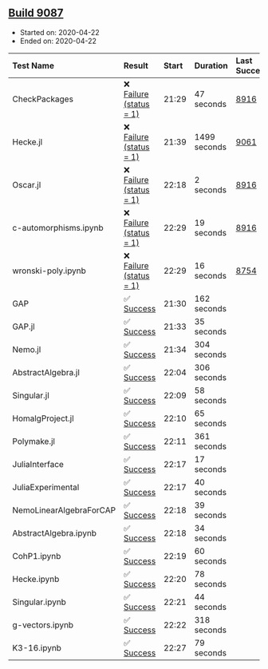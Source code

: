 ## [Build 9087](https://oscarci.mathematik.uni-kl.de/job/oscar/9087/)

* Started on: 2020-04-22
* Ended on: 2020-04-22

| Test Name    | Result | Start | Duration | Last Success | First Failure |
|:-------------|:-------|:------|:---------|:-------------|:--------------|
| CheckPackages | ❌ [Failure (status = 1)](https://oscarci.mathematik.uni-kl.de/job/oscar/9087/artifact/logs/build-9087/CheckPackages.log) | 21:29 | 47 seconds | [8916](https://oscarci.mathematik.uni-kl.de/job/oscar/8916/) | [8920](https://oscarci.mathematik.uni-kl.de/job/oscar/8920/) |
| Hecke.jl | ❌ [Failure (status = 1)](https://oscarci.mathematik.uni-kl.de/job/oscar/9087/artifact/logs/build-9087/Hecke.jl.log) | 21:39 | 1499 seconds | [9061](https://oscarci.mathematik.uni-kl.de/job/oscar/9061/) | [9062](https://oscarci.mathematik.uni-kl.de/job/oscar/9062/) |
| Oscar.jl | ❌ [Failure (status = 1)](https://oscarci.mathematik.uni-kl.de/job/oscar/9087/artifact/logs/build-9087/Oscar.jl.log) | 22:18 | 2 seconds | [8916](https://oscarci.mathematik.uni-kl.de/job/oscar/8916/) | [8920](https://oscarci.mathematik.uni-kl.de/job/oscar/8920/) |
| c-automorphisms.ipynb | ❌ [Failure (status = 1)](https://oscarci.mathematik.uni-kl.de/job/oscar/9087/artifact/logs/build-9087/c-automorphisms.ipynb.log) | 22:29 | 19 seconds | [8916](https://oscarci.mathematik.uni-kl.de/job/oscar/8916/) | [8920](https://oscarci.mathematik.uni-kl.de/job/oscar/8920/) |
| wronski-poly.ipynb | ❌ [Failure (status = 1)](https://oscarci.mathematik.uni-kl.de/job/oscar/9087/artifact/logs/build-9087/wronski-poly.ipynb.log) | 22:29 | 16 seconds | [8754](https://oscarci.mathematik.uni-kl.de/job/oscar/8754/) | [8755](https://oscarci.mathematik.uni-kl.de/job/oscar/8755/) |
| GAP | ✅ [Success](https://oscarci.mathematik.uni-kl.de/job/oscar/9087/artifact/logs/build-9087/GAP.log) | 21:30 | 162 seconds |  |  |
| GAP.jl | ✅ [Success](https://oscarci.mathematik.uni-kl.de/job/oscar/9087/artifact/logs/build-9087/GAP.jl.log) | 21:33 | 35 seconds |  |  |
| Nemo.jl | ✅ [Success](https://oscarci.mathematik.uni-kl.de/job/oscar/9087/artifact/logs/build-9087/Nemo.jl.log) | 21:34 | 304 seconds |  |  |
| AbstractAlgebra.jl | ✅ [Success](https://oscarci.mathematik.uni-kl.de/job/oscar/9087/artifact/logs/build-9087/AbstractAlgebra.jl.log) | 22:04 | 306 seconds |  |  |
| Singular.jl | ✅ [Success](https://oscarci.mathematik.uni-kl.de/job/oscar/9087/artifact/logs/build-9087/Singular.jl.log) | 22:09 | 58 seconds |  |  |
| HomalgProject.jl | ✅ [Success](https://oscarci.mathematik.uni-kl.de/job/oscar/9087/artifact/logs/build-9087/HomalgProject.jl.log) | 22:10 | 65 seconds |  |  |
| Polymake.jl | ✅ [Success](https://oscarci.mathematik.uni-kl.de/job/oscar/9087/artifact/logs/build-9087/Polymake.jl.log) | 22:11 | 361 seconds |  |  |
| JuliaInterface | ✅ [Success](https://oscarci.mathematik.uni-kl.de/job/oscar/9087/artifact/logs/build-9087/JuliaInterface.log) | 22:17 | 17 seconds |  |  |
| JuliaExperimental | ✅ [Success](https://oscarci.mathematik.uni-kl.de/job/oscar/9087/artifact/logs/build-9087/JuliaExperimental.log) | 22:17 | 40 seconds |  |  |
| NemoLinearAlgebraForCAP | ✅ [Success](https://oscarci.mathematik.uni-kl.de/job/oscar/9087/artifact/logs/build-9087/NemoLinearAlgebraForCAP.log) | 22:18 | 39 seconds |  |  |
| AbstractAlgebra.ipynb | ✅ [Success](https://oscarci.mathematik.uni-kl.de/job/oscar/9087/artifact/logs/build-9087/AbstractAlgebra.ipynb.log) | 22:18 | 34 seconds |  |  |
| CohP1.ipynb | ✅ [Success](https://oscarci.mathematik.uni-kl.de/job/oscar/9087/artifact/logs/build-9087/CohP1.ipynb.log) | 22:19 | 60 seconds |  |  |
| Hecke.ipynb | ✅ [Success](https://oscarci.mathematik.uni-kl.de/job/oscar/9087/artifact/logs/build-9087/Hecke.ipynb.log) | 22:20 | 78 seconds |  |  |
| Singular.ipynb | ✅ [Success](https://oscarci.mathematik.uni-kl.de/job/oscar/9087/artifact/logs/build-9087/Singular.ipynb.log) | 22:21 | 44 seconds |  |  |
| g-vectors.ipynb | ✅ [Success](https://oscarci.mathematik.uni-kl.de/job/oscar/9087/artifact/logs/build-9087/g-vectors.ipynb.log) | 22:22 | 318 seconds |  |  |
| K3-16.ipynb | ✅ [Success](https://oscarci.mathematik.uni-kl.de/job/oscar/9087/artifact/logs/build-9087/K3-16.ipynb.log) | 22:27 | 79 seconds |  |  |

